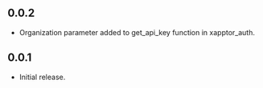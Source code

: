 ## 0.0.2

* Organization parameter added to get_api_key function in xapptor_auth.

## 0.0.1

* Initial release.